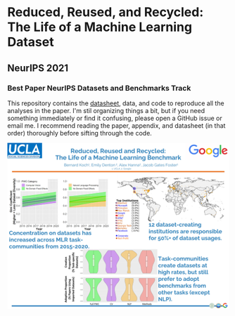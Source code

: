 # Reduced, Reused, and Recycled: The Life of a Machine Learning Dataset
## NeurIPS 2021
### Best Paper NeurIPS Datasets and Benchmarks Track
This repository contains the [datasheet](Datasheet_for_ReducedReusedRecycled.pdf), data, and code to reproduce all the analyses in the paper.
I'm stil organizing things a bit, but if you need something immediately or find it confusing, please open a GitHub issue or email me. I recommend reading the paper, appendix, and datasheet (in that order) thoroughly before sifting through the code.

![](NeurIPS2021Poster.jpg?raw=true)
